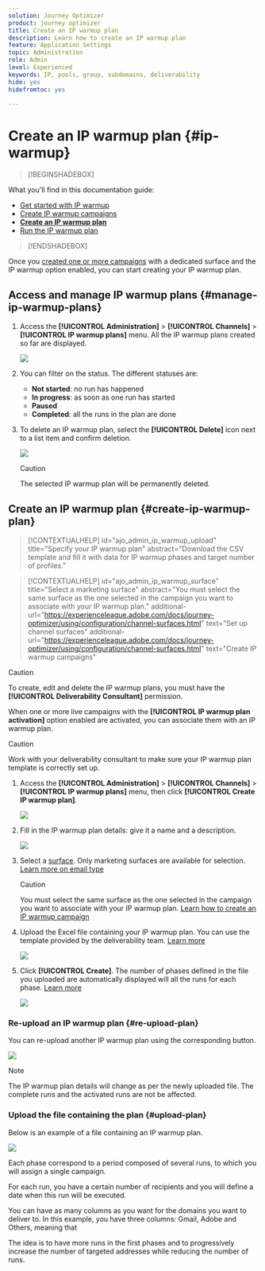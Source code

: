 ```yaml
---
solution: Journey Optimizer
product: journey optimizer
title: Create an IP warmup plan
description: Learn how to create an IP warmup plan
feature: Application Settings
topic: Administration
role: Admin
level: Experienced
keywords: IP, pools, group, subdomains, deliverability
hide: yes
hidefromtoc: yes

---
```

# Create an IP warmup plan {#ip-warmup}

>[!BEGINSHADEBOX]

What you'll find in this documentation guide:

* [Get started with IP warmup](ip-warmup-gs.md)
* [Create IP warmup campaigns](ip-warmup-campaign.md)
* **[Create an IP warmup plan](ip-warmup-plan.md)**
* [Run the IP warmup plan](ip-warmup-running.md)

>[!ENDSHADEBOX]

Once you [created one or more campaigns](ip-warmup-campaign.md) with a dedicated surface and the IP warmup option enabled, you can start creating your IP warmup plan.

## Access and manage IP warmup plans {#manage-ip-warmup-plans}

1. Access the **[!UICONTROL Administration]** > **[!UICONTROL Channels]** > **[!UICONTROL IP warmup plans]** menu. All the IP warmup plans created so far are displayed.

    ![](assets/ip-warmup-filter-list.png)

1. You can filter on the status. The different statuses are:

    * **Not started**: no run has happened
    * **In progress**: as soon as one run has started <!--or is done?-->
    * **Paused**
    * **Completed**: all the runs in the plan are done

1. To delete an IP warmup plan, select the **[!UICONTROL Delete]** icon next to a list item and confirm deletion.

    ![](assets/ip-warmup-delete-plan.png)

    >[!CAUTION]
    >
    >The selected IP warmup plan will be permanently deleted.

## Create an IP warmup plan {#create-ip-warmup-plan}

>[!CONTEXTUALHELP]
>id="ajo_admin_ip_warmup_upload"
>title="Specify your IP warmup plan"
>abstract="Download the CSV template and fill it with data for IP warmup phases and target number of profiles."

>[!CONTEXTUALHELP]
>id="ajo_admin_ip_warmup_surface"
>title="Select a marketing surface"
>abstract="You must select the same surface as the one selected in the campaign you want to associate with your IP warmup plan."
>additional-url="https://experienceleague.adobe.com/docs/journey-optimizer/using/configuration/channel-surfaces.html" text="Set up channel surfaces"
>additional-url="https://experienceleague.adobe.com/docs/journey-optimizer/using/configuration/channel-surfaces.html" text="Create IP warmup campaigns"

>[!CAUTION]
>
>To create, edit and delete the IP warmup plans, you must have the **[!UICONTROL Deliverability Consultant]** permission.
<!--Learn more on managing [!DNL Journey Optimizer] users' access rights in [this section](../administration/permissions-overview.md).-->

When one or more live campaigns with the **[!UICONTROL IP warmup plan activation]** option enabled are activated, you can associate them with an IP warmup plan.

>[!CAUTION]
>
>Work with your deliverability consultant to make sure your IP warmup plan template is correctly set up. <!--TBC-->

1. Access the **[!UICONTROL Administration]** > **[!UICONTROL Channels]** > **[!UICONTROL IP warmup plans]** menu, then click **[!UICONTROL Create IP warmup plan]**.

    ![](assets/ip-warmup-create-plan.png)

1. Fill in the IP warmup plan details: give it a name and a description.

    ![](assets/ip-warmup-plan-details.png)

1. Select a [surface](channel-surfaces.md). Only marketing surfaces are available for selection. [Learn more on email type](../email/email-settings.md#email-type)

    >[!CAUTION]
    >
    >You must select the same surface as the one selected in the campaign you want to associate with your IP warmup plan. [Learn how to create an IP warmup campaign](#create-ip-warmup-campaign)

1. Upload the Excel file containing your IP warmup plan<!--which formats are allowed?-->. You can use the template provided by the deliverability team.<!--TBC?--> [Learn more](#upload-plan)
    <!--
    You can also download the Excel template from the [!DNL Journey Optimizer] user interface and upload it after filling it with the IP warmup details.-->

    ![](assets/ip-warmup-upload-success.png)

1. Click **[!UICONTROL Create]**. The number of phases defined in the file you uploaded are automatically displayed will all the runs for each phase. [Learn more](#upload-plan)

    ![](assets/ip-warmup-plan-phases.png)

### Re-upload an IP warmup plan {#re-upload-plan}

You can re-upload another IP warmup plan using the corresponding button.

![](assets/ip-warmup-re-upload-plan.png)

>[!NOTE]
>
>The IP warmup plan details will change as per the newly uploaded file. The complete runs and the activated runs are not be affected.

### Upload the file containing the plan {#upload-plan}

Below is an example of a file containing an IP warmup plan.

![](assets/ip-warmup-sample-file.png)

Each phase correspond to a period composed of several runs, to which you will assign a single campaign.

For each run, you have a certain number of recipients and you will define a date when this run will be executed.

You can have as many columns as you want for the domains you want to deliver to. In this example, you have three columns: Gmail, Adobe and Others, meaning that

The idea is to have more runs in the first phases and to progressively increase the number of targeted addresses while reducing the number of runs.
